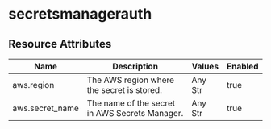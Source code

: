 [comment]: <> (Code generated by mdatagen. DO NOT EDIT.)

# secretsmanagerauth

## Resource Attributes

| Name | Description | Values | Enabled |
| ---- | ----------- | ------ | ------- |
| aws.region | The AWS region where the secret is stored. | Any Str | true |
| aws.secret_name | The name of the secret in AWS Secrets Manager. | Any Str | true |
